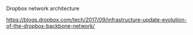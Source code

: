Dropbox network architecture

https://blogs.dropbox.com/tech/2017/09/infrastructure-update-evolution-of-the-dropbox-backbone-network/
